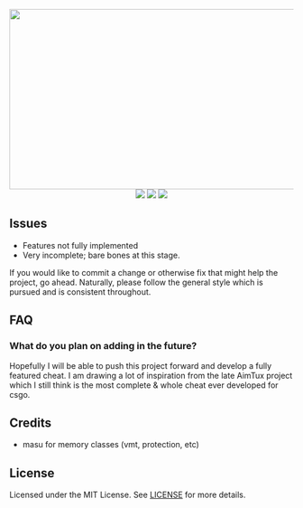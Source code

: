 <p align="center">
  <img width="512" height="319" src="https://i.imgur.com/DQfjgBz.png">
  <a href="https://ci.appveyor.com/project/iBambooFox/aniware-internal"><img src="https://img.shields.io/appveyor/ci/ibamboofox/aniware-internal?style=for-the-badge"></a>
  <a href="https://github.com/iBambooFox/aniware-internal/issues"><img src="https://img.shields.io/github/issues/ibamboofox/aniware-internal?style=for-the-badge"></a>
  <a href="https://github.com/iBambooFox/aniware-internal/blob/master/LICENSE"><img src="https://img.shields.io/github/license/ibamboofox/aniware-internal?style=for-the-badge"></a>
</p>

## Issues
- Features not fully implemented
- Very incomplete; bare bones at this stage.

If you would like to commit a change or otherwise fix that might help the project, go ahead.
Naturally, please follow the general style which is pursued and is consistent throughout.

## FAQ

### What do you plan on adding in the future?
Hopefully I will be able to push this project forward and develop a fully featured cheat. I am drawing a lot of inspiration from the late AimTux project which I still think is the most complete & whole cheat ever developed for csgo.

## Credits 
- masu for memory classes (vmt, protection, etc)

## License
Licensed under the MIT License. See [LICENSE](https://github.com/iBambooFox/aniware-internal/blob/master/LICENSE) for more details.
